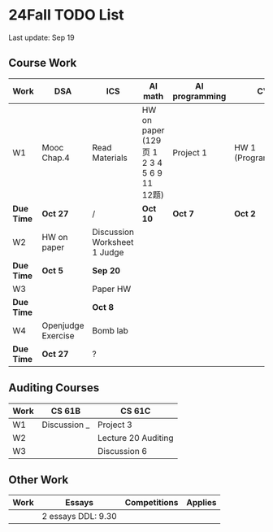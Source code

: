 # 24Fall TODO List
Last update: Sep 19

## Course Work

|Work|DSA|ICS|AI math|AI programming|CV|VCI|Discrete|CSstat|
|---|---|---|---|---|---|---|---|---|
|W1|Mooc Chap.4|Read Materials|HW on paper (129页  1 2 3 4 5 6 9 11 12题)|Project 1|HW 1 (Programming)|Project 1|Finish Auditing Chap.1||
|**Due Time**|**Oct 27**|/|**Oct 10**|**Oct 7**|**Oct 2**|**Oct 21**|
|W2|HW on paper|Discussion Worksheet 1 Judge
|**Due Time**|**Oct 5**|**Sep 20**|
|W3||Paper HW|
|**Due Time**||**Oct 8**|
|W4|Openjudge Exercise|Bomb lab|
|**Due Time**|**Oct 27**|?|

## Auditing Courses
|Work|CS 61B|CS 61C|
|---|---|--|
|W1|Discussion _|Project 3|
|W2||Lecture 20 Auditing|
|W3||Discussion 6|

## Other Work
|Work|Essays|Competitions|Applies|
|---|---|---|---|
||2 essays DDL: 9.30|||